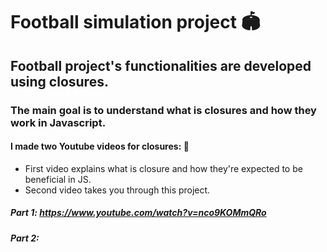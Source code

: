# Football simulation project 🏟
## Football project's functionalities are developed using closures.
### The main goal is to understand what is closures and how they work in Javascript. 
#### I made two Youtube videos for closures: 🎥
  - First video explains what is closure and how they're expected to be beneficial in JS.
  - Second video takes you through this project.
##### Part 1: https://www.youtube.com/watch?v=nco9KOMmQRo
##### Part 2:
